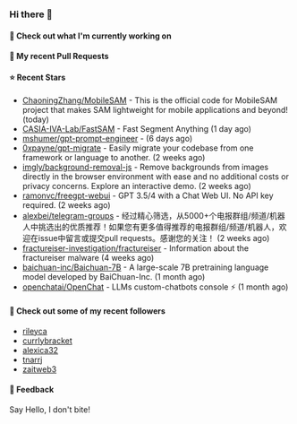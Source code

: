 ### Hi there 👋

#### 👷 Check out what I'm currently working on

#### 🔨 My recent Pull Requests


#### ⭐ Recent Stars

- [ChaoningZhang/MobileSAM](https://github.com/ChaoningZhang/MobileSAM) - This is the official code for MobileSAM project that makes SAM lightweight for mobile applications and beyond! (today)
- [CASIA-IVA-Lab/FastSAM](https://github.com/CASIA-IVA-Lab/FastSAM) - Fast Segment Anything (1 day ago)
- [mshumer/gpt-prompt-engineer](https://github.com/mshumer/gpt-prompt-engineer) -  (6 days ago)
- [0xpayne/gpt-migrate](https://github.com/0xpayne/gpt-migrate) - Easily migrate your codebase from one framework or language to another. (2 weeks ago)
- [imgly/background-removal-js](https://github.com/imgly/background-removal-js) - Remove backgrounds from images directly in the browser environment with ease and no additional costs or privacy concerns. Explore an interactive demo. (2 weeks ago)
- [ramonvc/freegpt-webui](https://github.com/ramonvc/freegpt-webui) - GPT 3.5/4 with a Chat Web UI. No API key required. (2 weeks ago)
- [alexbei/telegram-groups](https://github.com/alexbei/telegram-groups) - 经过精心筛选，从5000&#43;个电报群组/频道/机器人中挑选出的优质推荐！如果您有更多值得推荐的电报群组/频道/机器人，欢迎在issue中留言或提交pull requests。感谢您的关注！ (2 weeks ago)
- [fractureiser-investigation/fractureiser](https://github.com/fractureiser-investigation/fractureiser) - Information about the fractureiser malware (4 weeks ago)
- [baichuan-inc/Baichuan-7B](https://github.com/baichuan-inc/Baichuan-7B) - A large-scale 7B pretraining language model developed by BaiChuan-Inc. (1 month ago)
- [openchatai/OpenChat](https://github.com/openchatai/OpenChat) - LLMs custom-chatbots console ⚡ (1 month ago)

#### 👯 Check out some of my recent followers

- [rileyca](https://github.com/rileyca)
- [currlybracket](https://github.com/currlybracket)
- [alexica32](https://github.com/alexica32)
- [tnarrj](https://github.com/tnarrj)
- [zaitweb3](https://github.com/zaitweb3)

#### 💬 Feedback

Say Hello, I don't bite!